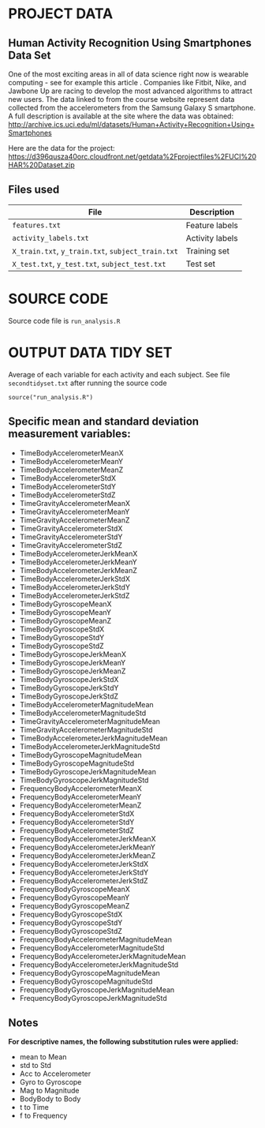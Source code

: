 # PROJECT DATA
## Human Activity Recognition Using Smartphones Data Set 
One of the most exciting areas in all of data science right now is wearable computing - see for example this article . Companies like Fitbit, Nike, and Jawbone Up are racing to develop the most advanced algorithms to attract new users. The data linked to from the course website represent data collected from the accelerometers from the Samsung Galaxy S smartphone. A full description is available at the site where the data was obtained: http://archive.ics.uci.edu/ml/datasets/Human+Activity+Recognition+Using+Smartphones

Here are the data for the project: https://d396qusza40orc.cloudfront.net/getdata%2Fprojectfiles%2FUCI%20HAR%20Dataset.zip

## Files used
File | Description
------------ | -------------
`features.txt` | Feature labels
 `activity_labels.txt` | Activity labels
 `X_train.txt`, `y_train.txt`, `subject_train.txt` | Training set
 `X_test.txt`, `y_test.txt`, `subject_test.txt` | Test set


# SOURCE CODE
Source code file is `run_analysis.R`


# OUTPUT DATA TIDY SET
Average of each variable for each activity and each subject.
See file `secondtidyset.txt`  after running the source code
  ```
  source("run_analysis.R")
  ```
## Specific mean and standard deviation measurement variables:
* TimeBodyAccelerometerMeanX
* TimeBodyAccelerometerMeanY
* TimeBodyAccelerometerMeanZ
* TimeBodyAccelerometerStdX
* TimeBodyAccelerometerStdY
* TimeBodyAccelerometerStdZ
* TimeGravityAccelerometerMeanX
* TimeGravityAccelerometerMeanY
* TimeGravityAccelerometerMeanZ
* TimeGravityAccelerometerStdX
* TimeGravityAccelerometerStdY
* TimeGravityAccelerometerStdZ
* TimeBodyAccelerometerJerkMeanX
* TimeBodyAccelerometerJerkMeanY
* TimeBodyAccelerometerJerkMeanZ
* TimeBodyAccelerometerJerkStdX
* TimeBodyAccelerometerJerkStdY
* TimeBodyAccelerometerJerkStdZ
* TimeBodyGyroscopeMeanX
* TimeBodyGyroscopeMeanY
* TimeBodyGyroscopeMeanZ
* TimeBodyGyroscopeStdX
* TimeBodyGyroscopeStdY
* TimeBodyGyroscopeStdZ
* TimeBodyGyroscopeJerkMeanX
* TimeBodyGyroscopeJerkMeanY
* TimeBodyGyroscopeJerkMeanZ
* TimeBodyGyroscopeJerkStdX
* TimeBodyGyroscopeJerkStdY
* TimeBodyGyroscopeJerkStdZ
* TimeBodyAccelerometerMagnitudeMean
* TimeBodyAccelerometerMagnitudeStd
* TimeGravityAccelerometerMagnitudeMean
* TimeGravityAccelerometerMagnitudeStd
* TimeBodyAccelerometerJerkMagnitudeMean
* TimeBodyAccelerometerJerkMagnitudeStd
* TimeBodyGyroscopeMagnitudeMean
* TimeBodyGyroscopeMagnitudeStd
* TimeBodyGyroscopeJerkMagnitudeMean
* TimeBodyGyroscopeJerkMagnitudeStd
* FrequencyBodyAccelerometerMeanX
* FrequencyBodyAccelerometerMeanY
* FrequencyBodyAccelerometerMeanZ
* FrequencyBodyAccelerometerStdX
* FrequencyBodyAccelerometerStdY
* FrequencyBodyAccelerometerStdZ
* FrequencyBodyAccelerometerJerkMeanX
* FrequencyBodyAccelerometerJerkMeanY
* FrequencyBodyAccelerometerJerkMeanZ
* FrequencyBodyAccelerometerJerkStdX
* FrequencyBodyAccelerometerJerkStdY
* FrequencyBodyAccelerometerJerkStdZ
* FrequencyBodyGyroscopeMeanX
* FrequencyBodyGyroscopeMeanY
* FrequencyBodyGyroscopeMeanZ
* FrequencyBodyGyroscopeStdX
* FrequencyBodyGyroscopeStdY
* FrequencyBodyGyroscopeStdZ
* FrequencyBodyAccelerometerMagnitudeMean
* FrequencyBodyAccelerometerMagnitudeStd
* FrequencyBodyAccelerometerJerkMagnitudeMean
* FrequencyBodyAccelerometerJerkMagnitudeStd
* FrequencyBodyGyroscopeMagnitudeMean
* FrequencyBodyGyroscopeMagnitudeStd
* FrequencyBodyGyroscopeJerkMagnitudeMean
* FrequencyBodyGyroscopeJerkMagnitudeStd

## Notes
**For descriptive names, the following substitution rules were applied:**
* mean to Mean
* std to Std
* Acc to Accelerometer
* Gyro to Gyroscope
* Mag to Magnitude
* BodyBody to Body
* t to Time
* f to Frequency
